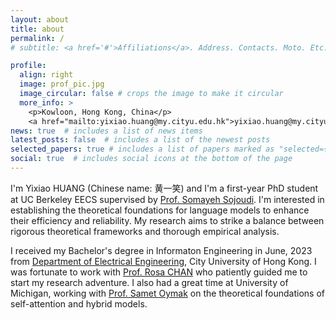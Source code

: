 ```yaml
---
layout: about
title: about
permalink: /
# subtitle: <a href='#'>Affiliations</a>. Address. Contacts. Moto. Etc.

profile:
  align: right
  image: prof_pic.jpg
  image_circular: false # crops the image to make it circular
  more_info: >
    <p>Kowloon, Hong Kong, China</p> 
    <a href="mailto:yixiao.huang@my.cityu.edu.hk">yixiao.huang@my.cityu.edu.hk</a>
news: true  # includes a list of news items
latest_posts: false  # includes a list of the newest posts
selected_papers: true # includes a list of papers marked as "selected={true}"
social: true  # includes social icons at the bottom of the page
---
```


I'm Yixiao HUANG (Chinese name: 黄一笑) and I'm a first-year PhD student at UC Berkeley EECS supervised by [Prof. Somayeh Sojoudi](https://www2.eecs.berkeley.edu/Faculty/Homepages/sojoudi.html). I'm interested in establishing the theoretical foundations for language models to enhance their efficiency and reliability. My research aims to strike a balance between rigorous theoretical frameworks and thorough empirical analysis. 

I received my Bachelor's degree in Informaton Engineering in June, 2023 from [Department of Electrical Engineering](https://www.ee.cityu.edu.hk/), City University of Hong Kong. I was fortunate to work with [Prof. Rosa CHAN](https://cityucompuneurolab.github.io/rosa.html) who patiently guided me to start my research adventure. I also had a great time at University of Michigan, working with [Prof. Samet Oymak](https://intra.ece.ucr.edu/~oymak/index.html) on the theoretical foundations of self-attention and hybrid models. 

